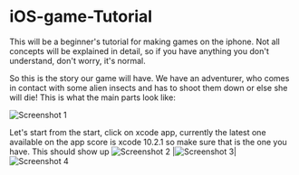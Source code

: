 # iOS-game-Tutorial

This will be a beginner's tutorial for making games on the iphone. Not all concepts will be explained in detail, so if you have anything you don't understand, don't worry, it's normal.

So this is the story our game will have. We have an adventurer, who comes in contact with some alien insects and has to shoot them down or else she will die! This is what the main parts look like: 

![Screenshot 1](https://phaelishall.github.com/images/screen1.png)

Let's start from the start, click on xcode app, currently the latest one available on the app score is xcode 10.2.1 so make sure that is the one you have. This should show up 
![Screenshot 2](https://github.com/PhaelIshall/iOS-game-Tutorial/tree/master/images/screen2.png) |![Screenshot 3](https://github.com/PhaelIshall/iOS-game-Tutorial/tree/master/images/screen3.png)|![Screenshot 4](https://github.com/PhaelIshall/iOS-game-Tutorial/tree/master/images/screen4.png)
